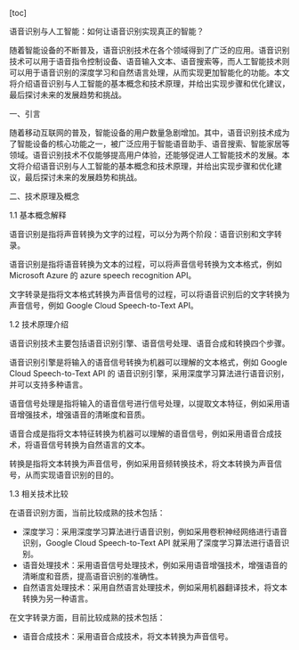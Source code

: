
[toc]                    
                
                
语音识别与人工智能：如何让语音识别实现真正的智能？

随着智能设备的不断普及，语音识别技术在各个领域得到了广泛的应用。语音识别技术可以用于语音指令控制设备、语音输入文本、语音搜索等，而人工智能技术则可以用于语音识别的深度学习和自然语言处理，从而实现更加智能化的功能。本文将介绍语音识别与人工智能的基本概念和技术原理，并给出实现步骤和优化建议，最后探讨未来的发展趋势和挑战。

一、引言

随着移动互联网的普及，智能设备的用户数量急剧增加。其中，语音识别技术成为了智能设备的核心功能之一，被广泛应用于智能语音助手、语音搜索、智能家居等领域。语音识别技术不仅能够提高用户体验，还能够促进人工智能技术的发展。本文将介绍语音识别与人工智能的基本概念和技术原理，并给出实现步骤和优化建议，最后探讨未来的发展趋势和挑战。

二、技术原理及概念

1.1 基本概念解释

语音识别是指将声音转换为文字的过程，可以分为两个阶段：语音识别和文字转录。

语音识别是指将语音转换为文本的过程，可以将声音信号转换为文本格式，例如 Microsoft Azure 的 azure speech recognition API。

文字转录是指将文本格式转换为声音信号的过程，可以将语音识别后的文字转换为声音信号，例如 Google Cloud Speech-to-Text API。

1.2 技术原理介绍

语音识别技术主要包括语音识别引擎、语音信号处理、语音合成和转换四个步骤。

语音识别引擎是将输入的语音信号转换为机器可以理解的文本格式，例如 Google Cloud Speech-to-Text API 的 语音识别引擎，采用深度学习算法进行语音识别，并可以支持多种语言。

语音信号处理是指将输入的语音信号进行信号处理，以提取文本特征，例如采用语音增强技术，增强语音的清晰度和音质。

语音合成是指将文本特征转换为机器可以理解的语音信号，例如采用语音合成技术，将语音信号转换为自然语言的文本。

转换是指将文本转换为声音信号，例如采用音频转换技术，将文本转换为声音信号，从而实现语音识别的目的。

1.3 相关技术比较

在语音识别方面，当前比较成熟的技术包括：

- 深度学习：采用深度学习算法进行语音识别，例如采用卷积神经网络进行语音识别，Google Cloud Speech-to-Text API 就采用了深度学习算法进行语音识别。
- 语音处理技术：采用语音信号处理技术，例如采用语音增强技术，增强语音的清晰度和音质，提高语音识别的准确性。
- 自然语言处理技术：采用自然语言处理技术，例如采用机器翻译技术，将文本转换为另一种语言。

在文字转录方面，目前比较成熟的技术包括：

- 语音合成技术：采用语音合成技术，将文本转换为声音信号。

